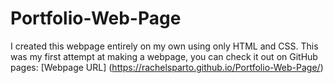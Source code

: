 # Portfolio-Web-Page

I created this webpage entirely on my own using only HTML and CSS.
This was my first attempt at making a webpage, you can check it out on GitHub pages:
[Webpage URL] (https://rachelsparto.github.io/Portfolio-Web-Page/)
